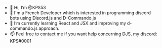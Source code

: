 - 👋 Hi, I’m @KPS53 
- 👀 I'm a French Developer which is interested in programming discord bots using Discord.js and D-Commando.js
- 🌱 I’m currently learning React and JSX and improving my d-commando.js approach.
- 📫 Feel free to contact me if you want help concerning DJS, my discord: KPS#0001
